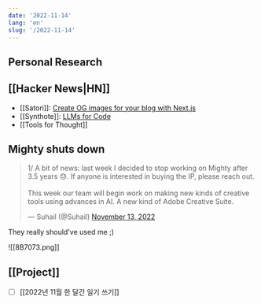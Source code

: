 ```yaml
---
date: '2022-11-14'
lang: 'en'
slug: '/2022-11-14'
---
```


## Personal Research

## [[Hacker News|HN]]

- [[Satori]]: [Create OG images for your blog with Next.js](https://scastiel.dev/create-og-images-for-your-blog-with-nextjs)
- [[Synthote]]: [LLMs for Code](https://matt-rickard.ghost.io/llms-for-code/)
- [[Tools for Thought]]

## Mighty shuts down

<blockquote class="twitter-tweet"><p lang="en" dir="ltr">1/ A bit of news: last week I decided to stop working on Mighty after 3.5 years 😓. If anyone is interested in buying the IP, please reach out.<br/><br/>This week our team will begin work on making new kinds of creative tools using advances in AI. A new kind of Adobe Creative Suite.</p>&mdash; Suhail (@Suhail) <a href="https://twitter.com/Suhail/status/1591813110230568963?ref_src=twsrc%5Etfw">November 13, 2022</a></blockquote> <script async src="https://platform.twitter.com/widgets.js" charset="utf-8"></script>

They really should've used me ;)

![[8B7073.png]]

## [[Project]]

- [ ] [[2022년 11월 한 달간 일기 쓰기]]
